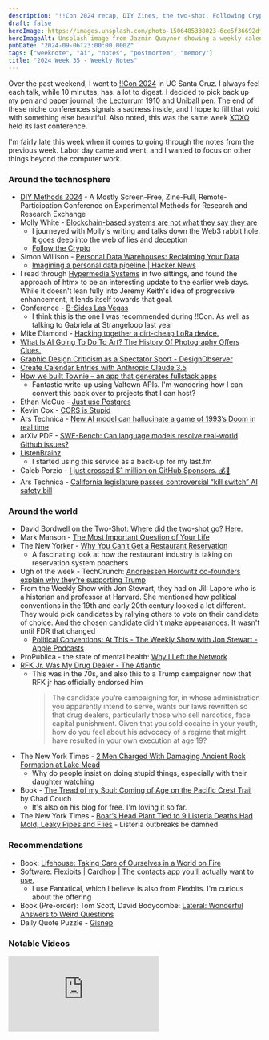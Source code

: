 ```yaml
---
description: "!!Con 2024 recap, DIY Zines, the two-shot, Following Crypto's issues, How Townie was built, Listeria outbreak in Boar's Head, and RFK Jr. being someone's drug dealer. Also, a bunch of book recommendations."
draft: false
heroImage: https://images.unsplash.com/photo-1506485338023-6ce5f36692df?ixlib=rb-4.0.3&ixid=M3wxMjA3fDB8MHxwaG90by1wYWdlfHx8fGVufDB8fHx8fA%3D%3D&auto=format&fit=crop&w=2370&q=80
heroImageAlt: Unsplash image from Jazmin Quaynor showing a weekly calendar
pubDate: "2024-09-06T23:00:00.000Z"
tags: ["weeknote", "ai", "notes", "postmortem", "memory"]
title: "2024 Week 35 - Weekly Notes"
---
```


Over the past weekend, I went to [!!Con 2024](https://bangbangcon.com/) in UC Santa Cruz. I always feel each talk, while 10 minutes, has. a lot to digest. I decided to pick back up my pen and paper journal, the Lecturrum 1910 and Uniball pen. The end of these niche conferences signals a sadness inside, and I hope to fill that void with something else beautiful. Also noted, this was the same week [XOXO](https://xoxofest.com/) held its last conference.

I'm fairly late this week when it comes to going through the notes from the previous week. Labor day came and went, and I wanted to focus on other things beyond the computer work.

### Around the technosphere

- [DIY Methods 2024](https://diymethods.net/) - A Mostly Screen-Free, Zine-Full, Remote-Participation Conference on Experimental Methods for Research and Research Exchange
- Molly White - [Blockchain-based systems are not what they say they are](https://blog.mollywhite.net/blockchains-are-not-what-they-say/)
  - I journeyed with Molly's writing and talks down the Web3 rabbit hole. It goes deep into the web of lies and deception
  - [Follow the Crypto](https://www.followthecrypto.org/committees/C00835959)
- Simon Willison - [Personal Data Warehouses: Reclaiming Your Data](https://simonwillison.net/2020/Nov/14/personal-data-warehouses/)
  - [Imagining a personal data pipeline | Hacker News](https://news.ycombinator.com/item?id=41183795)
- I read through [Hypermedia Systems](https://hypermedia.systems/) in two sittings, and found the approach of htmx to be an interesting update to the earlier web days. While it doesn't lean fully into Jeremy Keith's idea of progressive enhancement, it lends itself towards that goal.
- Conference - [B-Sides Las Vegas](https://bsideslv.org/)
  - I think this is the one I was recommended during !!Con. As well as talking to Gabriela at Strangeloop last year
- Mike Diamond - [Hacking together a dirt-cheap LoRa device.](http://www.whatimade.today/hack-together-a-dirt-cheap-lora-dev-board/amp/)
- [What Is AI Going To Do To Art? The History Of Photography Offers Clues.](https://www.noemamag.com/what-is-ai-doing-to-art/)
- [Graphic Design Criticism as a Spectator Sport - DesignObserver](https://designobserver.com/graphic-design-criticism-as-a-spectator-sport/)
- [Create Calendar Entries with Anthropic Claude 3.5](https://gregsramblings.com/stupid-but-useful-ai-tricks-creating-calendar-entries-from-an-image-using-anthropic-claude-35?utm_source=tldrwebdev)
- [How we built Townie – an app that generates fullstack apps](https://blog.val.town/blog/codegen/?utm_source=tldrnewsletter)
  - Fantastic write-up using Valtown APIs. I'm wondering how I can convert this back over to projects that I can host?
- Ethan McCue - [Just use Postgres](https://mccue.dev/pages/8-16-24-just-use-postgres)
- Kevin Cox - [CORS is Stupid](https://kevincox.ca/2024/08/24/cors/)
- Ars Technica - [New AI model can hallucinate a game of 1993’s Doom in real time](https://arstechnica.com/information-technology/2024/08/new-ai-model-can-hallucinate-a-game-of-1993s-doom-in-real-time/)
- arXiv PDF - [SWE-Bench: Can language models resolve real-world Github issues?](https://arxiv.org/pdf/2310.06770)
- [ListenBrainz](https://listenbrainz.org/)
  - I started using this service as a back-up for my last.fm
- Caleb Porzio - [I just crossed $1 million on GitHub Sponsors. 💰🎉](https://calebporzio.com/i-just-cracked-1-million-on-github-sponsors-heres-my-playbook?utm_source=tldrnewsletter)
- Ars Technica - [California legislature passes controversial “kill switch” AI safety bill](https://arstechnica.com/ai/2024/08/as-contentious-california-ai-safety-bill-passes-critics-push-governor-for-veto/?utm_source=tldrnewsletter)

### Around the world

- David Bordwell on the Two-Shot: [Where did the two-shot go? Here.](https://www.davidbordwell.net/blog/2013/10/07/where-did-the-two-shot-go-here/)
- Mark Manson - [The Most Important Question of Your Life](https://markmanson.net/question)
- The New Yorker - [Why You Can’t Get a Restaurant Reservation](https://www.newyorker.com/news/our-local-correspondents/why-you-cant-get-a-restaurant-reservation)
  - A fascinating look at how the restaurant industry is taking on reservation system poachers
- Ugh of the week - TechCrunch: [Andreessen Horowitz co-founders explain why they're supporting Trump](https://techcrunch.com/2024/07/16/andreessen-horowitz-co-founders-explain-why-theyre-supporting-trump/)
- From the Weekly Show with Jon Stewart, they had on Jill Lapore who is a historian and professor at Harvard. She mentioned how political conventions in the 19th and early 20th century looked a lot different. They would pick candidates by rallying others to vote on their candidate of choice. And the chosen candidate didn't make appearances. It wasn't until FDR that changed
  - [Political Conventions: At This - The Weekly Show with Jon Stewart - Apple Podcasts](https://podcasts.apple.com/us/podcast/political-conventions-at-this-point-whats-the-point/id1583132133?i=1000666215235)
- ProPublica - the state of mental health: [Why I Left the Network](https://projects.propublica.org/why-i-left-the-network/)
- [RFK Jr. Was My Drug Dealer - The Atlantic](https://www.theatlantic.com/politics/archive/2024/08/rfk-jr-endorse-trump-execute-drug-dealers/679597/?gift=UgGACBr3KmGChFxDoiE1_Aefp5EVAsPrhjYoKdzDgMs&utm_source=copy-link&utm_medium=social&utm_campaign=share)
  - This was in the 70s, and also this to a Trump campaigner now that RFK jr has officially endorsed him
    > The candidate you’re campaigning for, in whose administration you apparently intend to serve, wants our laws rewritten so that drug dealers, particularly those who sell narcotics, face capital punishment. Given that you sold cocaine in your youth, how do you feel about his advocacy of a regime that might have resulted in your own execution at age 19?
- The New York Times - [2 Men Charged With Damaging Ancient Rock Formation at Lake Mead](https://www.nytimes.com/2024/08/26/us/lake-mead-rock-formations-indicted.html?campaign_id=9&emc=edit_nn_20240827&instance_id=132728&nl=the-morning&regi_id=197092347&segment_id=176176&te=1&user_id=53888c42b17ce2b613ad43a8e73d64ef)
  - Why do people insist on doing stupid things, especially with their daughter watching
- Book - [The Tread of my Soul: Coming of Age on the Pacific Crest Trail](https://www.amazon.com/dp/B0DDNPSKQY) by Chad Couch
  - It's also on his blog for free. I'm loving it so far.
- The New York Times - [Boar’s Head Plant Tied to 9 Listeria Deaths Had Mold, Leaky Pipes and Flies](https://www.nytimes.com/2024/08/30/health/listeria-outbreak-boars-head-deli-meat.html?smid=nytcore-android-share) - Listeria outbreaks be damned

### Recommendations

- Book: [Lifehouse: Taking Care of Ourselves in a World on Fire](https://www.versobooks.com/products/2536-lifehouse)
- Software: [Flexibits | Cardhop | The contacts app you'll actually want to use.](https://flexibits.com/cardhop)
  - I use Fantatical, which I believe is also from Flexbits. I'm curious about the offering
- Book (Pre-order): Tom Scott, David Bodycombe: [Lateral: Wonderful Answers to Weird Questions](https://www.amazon.com/Lateral-Wonderful-Answers-Weird-Questions/dp/1454960248)
- Daily Quote Puzzle - [Gisnep](https://gisnep.com/)

### Notable Videos

<iframe
  class="aspect-video w-full my-2"
  src="https://www.youtube.com/embed/mn2Dcy-NDTw"
  title="The Sustained Two-Shot"
  frameborder="0"
  allow="accelerometer; autoplay; clipboard-write; encrypted-media; gyroscope; picture-in-picture; web-share"
  allowfullscreen></iframe>
